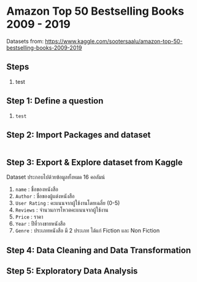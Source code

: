 # Amazon Top 50 Bestselling Books 2009 - 2019
Datasets from: https://www.kaggle.com/sootersaalu/amazon-top-50-bestselling-books-2009-2019

## Steps
1. test


## Step 1: Define a question
1. `test`


## Step 2: Import Packages and dataset
```

```

## Step 3: Export & Explore dataset from Kaggle
Dataset ประกอบไปด้วยข้อมูลทั้งหมด 16 คอลัมน์
1. `name` : ชื่อของหนังสือ
2. `Author` : ชื่อของผู้แต่งหนังสือ
3. `User Rating` : คะแนนจากผู้ใช้งานโดยเฉลี่ย (0-5)
4. `Reviews` : จำนวนการโหวตคะแนนจากผู้ใช้งาน
5. `Price` : ราคา
6. `Year` : ปีที่วางขายหนังสือ
7. `Genre` : ประเภทหนังสือ มี 2 ประเภท ได้แก่ Fiction และ Non Fiction

## Step 4: Data Cleaning and Data Transformation

## Step 5: Exploratory Data Analysis
